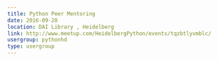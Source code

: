 ```yaml
---
title: Python Peer Mentoring
date: 2016-09-28
location: DAI Library , Heidelberg
link: http://www.meetup.com/HeidelbergPython/events/tqzbtlyvmblc/
usergroup: pythonhd
type: usergroup
---
```

